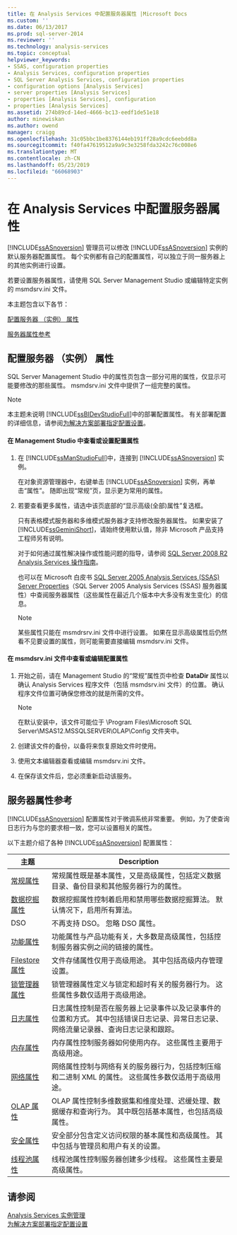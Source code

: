 ```yaml
---
title: 在 Analysis Services 中配置服务器属性 |Microsoft Docs
ms.custom: ''
ms.date: 06/13/2017
ms.prod: sql-server-2014
ms.reviewer: ''
ms.technology: analysis-services
ms.topic: conceptual
helpviewer_keywords:
- SSAS, configuration properties
- Analysis Services, configuration properties
- SQL Server Analysis Services, configuration properties
- configuration options [Analysis Services]
- server properties [Analysis Services]
- properties [Analysis Services], configuration
- properties [Analysis Services]
ms.assetid: 274b89cd-14ed-4666-bc13-eedf1de51e18
author: minewiskan
ms.author: owend
manager: craigg
ms.openlocfilehash: 31c05bbc1be8376144eb191ff28a9cdc6eebdd8a
ms.sourcegitcommit: f40fa47619512a9a9c3e3258fda3242c76c008e6
ms.translationtype: MT
ms.contentlocale: zh-CN
ms.lasthandoff: 05/23/2019
ms.locfileid: "66068903"
---
```

# <a name="configure-server-properties-in-analysis-services"></a>在 Analysis Services 中配置服务器属性
  [!INCLUDE[ssASnoversion](../../includes/ssasnoversion-md.md)] 管理员可以修改 [!INCLUDE[ssASnoversion](../../includes/ssasnoversion-md.md)] 实例的默认服务器配置属性。 每个实例都有自己的配置属性，可以独立于同一服务器上的其他实例进行设置。  
  
 若要设置服务器属性，请使用 SQL Server Management Studio 或编辑特定实例的 msmdsrv.ini 文件。  
  
 本主题包含以下各节：  
  
 [配置服务器 （实例） 属性](#bkmk_config)  
  
 [服务器属性参考](#bkmk_ref)  
  
##  <a name="bkmk_config"></a> 配置服务器 （实例） 属性  
 SQL Server Management Studio 中的属性页包含一部分可用的属性，仅显示可能要修改的那些属性。 msmdsrv.ini 文件中提供了一组完整的属性。  
  
> [!NOTE]  
>  本主题未说明 [!INCLUDE[ssBIDevStudioFull](../../includes/ssbidevstudiofull-md.md)]中的部署配置属性。 有关部署配置的详细信息，请参阅[为解决方案部署指定配置设置](../multidimensional-models/deployment-script-files-solution-deployment-config-settings.md)。  
  
#### <a name="view-or-set-configuration-properties-in-management-studio"></a>在 Management Studio 中查看或设置配置属性  
  
1.  在 [!INCLUDE[ssManStudioFull](../../includes/ssmanstudiofull-md.md)]中，连接到 [!INCLUDE[ssASnoversion](../../includes/ssasnoversion-md.md)] 实例。  
  
     在对象资源管理器中，右键单击 [!INCLUDE[ssASnoversion](../../includes/ssasnoversion-md.md)] 实例，再单击“属性”。 随即出现“常规”页，显示更为常用的属性。  
  
2.  若要查看更多属性，请选中该页底部的“显示高级(全部)属性”复选框。  
  
     只有表格模式服务器和多维模式服务器才支持修改服务器属性。 如果安装了 [!INCLUDE[ssGeminiShort](../../includes/ssgeminishort-md.md)]，请始终使用默认值，除非 Microsoft 产品支持工程师另有说明。  
  
     对于如何通过属性解决操作或性能问题的指导，请参阅 [SQL Server 2008 R2 Analysis Services 操作指南](https://go.microsoft.com/fwlink/?LinkID=225539)。  
  
     也可以在 Microsoft 白皮书 [SQL Server 2005 Analysis Services (SSAS) Server Properties](https://go.microsoft.com/fwlink/?LinkID=199102)（SQL Server 2005 Analysis Services (SSAS) 服务器属性）中查阅服务器属性（这些属性在最近几个版本中大多没有发生变化）的信息。  
  
    > [!NOTE]  
    >  某些属性只能在 msmdrsrv.ini 文件中进行设置。 如果在显示高级属性后仍然看不见要设置的属性，则可能需要直接编辑 msmdsrv.ini 文件。  
  
#### <a name="view-or-edit-configuration-properties-in-the-msmdsrvini-file"></a>在 msmdsrv.ini 文件中查看或编辑配置属性  
  
1.  开始之前，请在 Management Studio 的“常规”属性页中检查 **DataDir** 属性以确认 Analysis Services 程序文件（包括 msmdsrv.ini 文件）的位置。 确认程序文件位置可确保您修改的就是所需的文件。  
  
    > [!NOTE]  
    >  在默认安装中，该文件可能位于 \Program Files\Microsoft SQL Server\MSAS12.MSSQLSERVER\OLAP\Config 文件夹中。  
  
2.  创建该文件的备份，以备将来恢复原始文件时使用。  
  
3.  使用文本编辑器查看或编辑 msmdsrv.ini 文件。  
  
4.  在保存该文件后，您必须重新启动该服务。  
  
##  <a name="bkmk_ref"></a> 服务器属性参考  
 [!INCLUDE[ssASnoversion](../../includes/ssasnoversion-md.md)] 配置属性对于微调系统非常重要。 例如，为了使查询日志行为与您的要求相一致，您可以设置相关的属性。  
  
 以下主题介绍了各种 [!INCLUDE[ssASnoversion](../../includes/ssasnoversion-md.md)] 配置属性：  
  
|主题|Description|  
|-----------|-----------------|  
|[常规属性](general-properties.md)|常规属性既是基本属性，又是高级属性，包括定义数据目录、备份目录和其他服务器行为的属性。|  
|[数据挖掘属性](data-mining-properties.md)|数据挖掘属性控制着启用和禁用哪些数据挖掘算法。 默认情况下，启用所有算法。|  
|DSO|不再支持 DSO。 忽略 DSO 属性。|  
|[功能属性](feature-properties.md)|功能属性与产品功能有关，大多数是高级属性，包括控制服务器实例之间的链接的属性。|  
|[Filestore 属性](filestore-properties.md)|文件存储属性仅用于高级用途。 其中包括高级内存管理设置。|  
|[锁管理器属性](lock-manager-properties.md)|锁管理器属性定义与锁定和超时有关的服务器行为。 这些属性多数仅适用于高级用途。|  
|[日志属性](log-properties.md)|日志属性控制是否在服务器上记录事件以及记录事件的位置和方式。 其中包括错误日志记录、异常日志记录、网络流量记录器、查询日志记录和跟踪。|  
|[内存属性](memory-properties.md)|内存属性控制服务器如何使用内存。 这些属性主要用于高级用途。|  
|[网络属性](network-properties.md)|网络属性控制与网络有关的服务器行为，包括控制压缩和二进制 XML 的属性。 这些属性多数仅适用于高级用途。|  
|[OLAP 属性](olap-properties.md)|OLAP 属性控制多维数据集和维度处理、迟缓处理、数据缓存和查询行为。 其中既包括基本属性，也包括高级属性。|  
|[安全属性](security-properties.md)|安全部分包含定义访问权限的基本属性和高级属性。 其中包括与管理员和用户有关的设置。|  
|[线程池属性](thread-pool-properties.md)|线程池属性控制服务器创建多少线程。 这些属性主要是高级属性。|  
  
## <a name="see-also"></a>请参阅  
 [Analysis Services 实例管理](../instances/analysis-services-instance-management.md)   
 [为解决方案部署指定配置设置](../multidimensional-models/deployment-script-files-solution-deployment-config-settings.md)  
  
  
